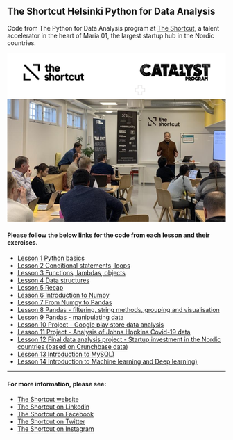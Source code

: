 
## The Shortcut Helsinki Python for Data Analysis

Code from The Python for Data Analysis program at [The Shortcut](https://theshortcut.org), a talent accelerator in the heart of Maria 01, the largest startup hub in the Nordic countries.

<img src=./theshortcut_catalyst_logos.png>
<img src=./theshortcut_python_image.png>



#### Please follow the below links for the code from each lesson and their exercises.



- [Lesson 1 Python basics](https://github.com/dtolonen/The_Shortcut_Helsinki_Python_for_Data_Analysis/tree/master/Lesson_1_Python_basics)
- [Lesson 2 Conditional statements, loops](https://github.com/dtolonen/The_Shortcut_Helsinki_Python_for_Data_Analysis/tree/Lesson_2_Conditional_statements_loops)
- [Lesson 3 Functions, lambdas, objects](https://github.com/dtolonen/The_Shortcut_Helsinki_Python_for_Data_Analysis/tree/Lesson_3_Functions_lambdas_objects)
- [Lesson 4 Data structures](https://github.com/dtolonen/The_Shortcut_Helsinki_Python_for_Data_Analysis/tree/Lesson_4_Data_structures)
- [Lesson 5 Recap](https://github.com/dtolonen/The_Shortcut_Helsinki_Python_for_Data_Analysis/tree/Lesson_5_Recap)
- [Lesson 6 Introduction to Numpy](https://github.com/dtolonen/The_Shortcut_Helsinki_Python_for_Data_Analysis/tree/Lesson_6_Introduction_to_Numpy)
- [Lesson 7 From Numpy to Pandas](https://github.com/dtolonen/The_Shortcut_Helsinki_Python_for_Data_Analysis/tree/Lesson_7_From_Numpy_to_Pandas)
- [Lesson 8 Pandas - filtering, string methods, grouping and visualisation](https://github.com/dtolonen/The_Shortcut_Helsinki_Python_for_Data_Analysis/tree/Lesson_8_Pandas_filtering_string_methods_grouping_visualisation)
- [Lesson 9 Pandas - manipulating data](https://github.com/dtolonen/The_Shortcut_Helsinki_Python_for_Data_Analysis/tree/Lesson_9_Pandas_manipulating_data)
- [Lesson 10 Project - Google play store data analysis](https://github.com/dtolonen/The_Shortcut_Helsinki_Python_for_Data_Analysis/tree/Lesson_10_Project_Google_play_store_data_analysis)
- [Lesson 11 Project - Analysis of Johns Hopkins Covid-19 data](https://github.com/dtolonen/The_Shortcut_Helsinki_Python_for_Data_Analysis/tree/Lesson_11_Project_analysis_of_johns_hopkins_covid_19_data)
- [Lesson 12 Final data analysis project - Startup investment in the Nordic countries (based on Crunchbase data)](https://github.com/dtolonen/The_Shortcut_Helsinki_Python_for_Data_Analysis/tree/Lesson_12_Final_project_startup_investment_in_nordics_data_analysis)
- [Lesson 13 Introduction to MySQL)](https://github.com/dtolonen/The_Shortcut_Helsinki_Python_for_Data_Analysis/tree/Lesson_13_introduction_to_mysql)
- [Lesson 14 Introduction to Machine learning and Deep learning)](https://github.com/dtolonen/The_Shortcut_Helsinki_Python_for_Data_Analysis/tree/Lesson_14_introduction_to_machine_learning_and_deep_learning)

<hr/>

#### For more information, please see:
- [The Shortcut website](https://theshortcut.org) 
- [The Shortcut on Linkedin](https://www.linkedin.com/company/theshortcut/)
- [The Shortcut on Facebook](https://www.facebook.com/theshortcut/)
- [The Shortcut on Twitter](https://twitter.com/theshortcutorg?lang=en)
- [The Shortcut on Instagram](https://www.instagram.com/theshortcutorg/)




